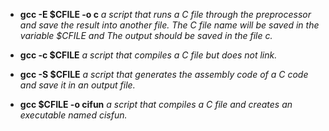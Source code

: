 * **gcc -E $CFILE -o c**
*a script that runs a C file through the preprocessor and save the result into another file. The C file name will be saved in the variable $CFILE and The output should be saved in the file c.*

* **gcc -c $CFILE**
*a script that compiles a C file but does not link.*

* **gcc -S $CFILE**
*a script that generates the assembly code of a C code and save it in an output file.*

* **gcc $CFILE -o cifun**
*a script that compiles a C file and creates an executable named cisfun.*


